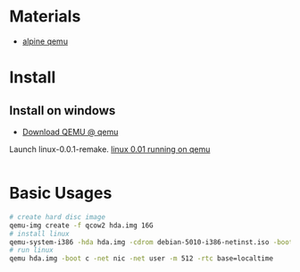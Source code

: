 # Materials

* [alpine qemu](https://wiki.alpinelinux.org/wiki/Qemu)

# Install

## Install on windows

* [Download QEMU @ qemu](https://www.qemu.org/download/#windows)

Launch linux-0.0.1-remake. [linux 0.01 running on qemu](https://iamhjoo.tistory.com/11)

```bash
```

# Basic Usages

```bash
# create hard disc image
qemu-img create -f qcow2 hda.img 16G
# install linux
qemu-system-i386 -hda hda.img -cdrom debian-5010-i386-netinst.iso -boot d -net nic -net user -m 512 -rtc base=localtime
# run linux
qemu hda.img -boot c -net nic -net user -m 512 -rtc base=localtime